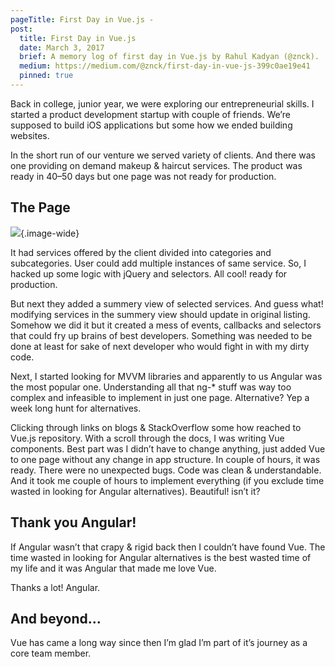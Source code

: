 ```yaml
---
pageTitle: First Day in Vue.js -
post:
  title: First Day in Vue.js
  date: March 3, 2017
  brief: A memory log of first day in Vue.js by Rahul Kadyan (@znck).
  medium: https://medium.com/@znck/first-day-in-vue-js-399c0ae19e41
  pinned: true
---
```


Back in college, junior year, we were exploring our entrepreneurial skills. I started a product development startup with couple of friends. We’re supposed to build iOS applications but some how we ended building websites.

In the short run of our venture we served variety of clients. And there was one providing on demand makeup & haircut services. The product was ready in 40–50 days but one page was not ready for production.

## The Page

![](https://cdn-images-1.medium.com/max/1000/1*ffIaYNHeMMODesGt1NO-tw.png){.image-wide}

It had services offered by the client divided into categories and subcategories. User could add multiple instances of same service. So, I hacked up some logic with jQuery and selectors. All cool! ready for production.

But next they added a summery view of selected services. And guess what! modifying services in the summery view should update in original listing. Somehow we did it but it created a mess of events, callbacks and selectors that could fry up brains of best developers. Something was needed to be done at least for sake of next developer who would fight in with my dirty code.

Next, I started looking for MVVM libraries and apparently to us Angular was the most popular one. Understanding all that ng-* stuff was way too complex and infeasible to implement in just one page. Alternative? Yep a week long hunt for alternatives.

Clicking through links on blogs & StackOverflow some how reached to Vue.js repository. With a scroll through the docs, I was writing Vue components. Best part was I didn’t have to change anything, just added Vue to one page without any change in app structure. In couple of hours, it was ready. There were no unexpected bugs. Code was clean & understandable. And it took me couple of hours to implement everything (if you exclude time wasted in looking for Angular alternatives). Beautiful! isn’t it?

## Thank you Angular!
If Angular wasn’t that crapy & rigid back then I couldn’t have found Vue. The time wasted in looking for Angular alternatives is the best wasted time of my life and it was Angular that made me love Vue.

Thanks a lot! Angular.

## And beyond…
Vue has came a long way since then I’m glad I’m part of it’s journey as a core team member.

